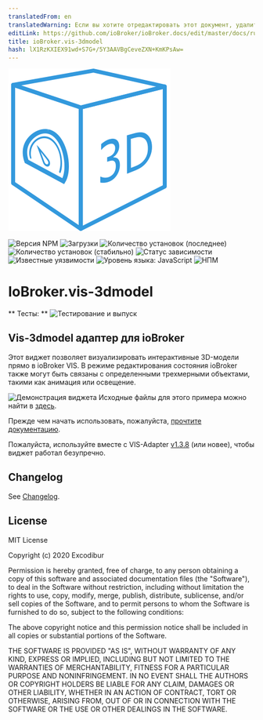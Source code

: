 ```yaml
---
translatedFrom: en
translatedWarning: Если вы хотите отредактировать этот документ, удалите поле «translationFrom», в противном случае этот документ будет снова автоматически переведен
editLink: https://github.com/ioBroker/ioBroker.docs/edit/master/docs/ru/adapterref/iobroker.vis-3dmodel/README.md
title: ioBroker.vis-3dmodel
hash: lX1RzKXIEX91wd+S7G+/5Y3AAVBgCeveZXN+KmKPsAw=
---
```

![Логотип](../../../en/adapterref/iobroker.vis-3dmodel/admin/vis-3dmodel.png)

![Версия NPM](http://img.shields.io/npm/v/iobroker.vis-3dmodel.svg)
![Загрузки](https://img.shields.io/npm/dm/iobroker.vis-3dmodel.svg)
![Количество установок (последнее)](http://iobroker.live/badges/vis-3dmodel-installed.svg)
![Количество установок (стабильно)](http://iobroker.live/badges/vis-3dmodel-stable.svg)
![Статус зависимости](https://img.shields.io/david/Excodibur/iobroker.vis-3dmodel.svg)
![Известные уязвимости](https://snyk.io/test/github/Excodibur/ioBroker.vis-3dmodel/badge.svg)
![Уровень языка: JavaScript](https://img.shields.io/lgtm/grade/javascript/g/Excodibur/ioBroker.vis-3dmodel.svg?logo=lgtm&logoWidth=18)
![НПМ](https://nodei.co/npm/iobroker.vis-3dmodel.png?downloads=true)

# IoBroker.vis-3dmodel
** Тесты: ** ![Тестирование и выпуск](https://github.com/Excodibur/ioBroker.vis-3dmodel/workflows/Test%20and%20Release/badge.svg)

## Vis-3dmodel адаптер для ioBroker
Этот виджет позволяет визуализировать интерактивные 3D-модели прямо в ioBroker VIS. В режиме редактирования состояния ioBroker также могут быть связаны с определенными трехмерными объектами, такими как анимация или освещение.

![Демонстрация виджета](doc/media/clips/3dmodel_demo.gif) Исходные файлы для этого примера можно найти в [здесь](../../../en/adapterref/iobroker.vis-3dmodel/examples/house).

Прежде чем начать использовать, пожалуйста, [прочтите документацию](https://excodibur.github.io/ioBroker.vis-3dmodel/latest/index.html).

Пожалуйста, используйте вместе с VIS-Adapter [v1.3.8](https://github.com/ioBroker/ioBroker.vis/tree/v1.3.8) (или новее), чтобы виджет работал безупречно.

## Changelog
See [Changelog](https://github.com/Excodibur/ioBroker.vis-3dmodel/blob/master/CHANGELOG.md).

## License
MIT License

Copyright (c) 2020 Excodibur

Permission is hereby granted, free of charge, to any person obtaining a copy
of this software and associated documentation files (the "Software"), to deal
in the Software without restriction, including without limitation the rights
to use, copy, modify, merge, publish, distribute, sublicense, and/or sell
copies of the Software, and to permit persons to whom the Software is
furnished to do so, subject to the following conditions:

The above copyright notice and this permission notice shall be included in all
copies or substantial portions of the Software.

THE SOFTWARE IS PROVIDED "AS IS", WITHOUT WARRANTY OF ANY KIND, EXPRESS OR
IMPLIED, INCLUDING BUT NOT LIMITED TO THE WARRANTIES OF MERCHANTABILITY,
FITNESS FOR A PARTICULAR PURPOSE AND NONINFRINGEMENT. IN NO EVENT SHALL THE
AUTHORS OR COPYRIGHT HOLDERS BE LIABLE FOR ANY CLAIM, DAMAGES OR OTHER
LIABILITY, WHETHER IN AN ACTION OF CONTRACT, TORT OR OTHERWISE, ARISING FROM,
OUT OF OR IN CONNECTION WITH THE SOFTWARE OR THE USE OR OTHER DEALINGS IN THE
SOFTWARE.